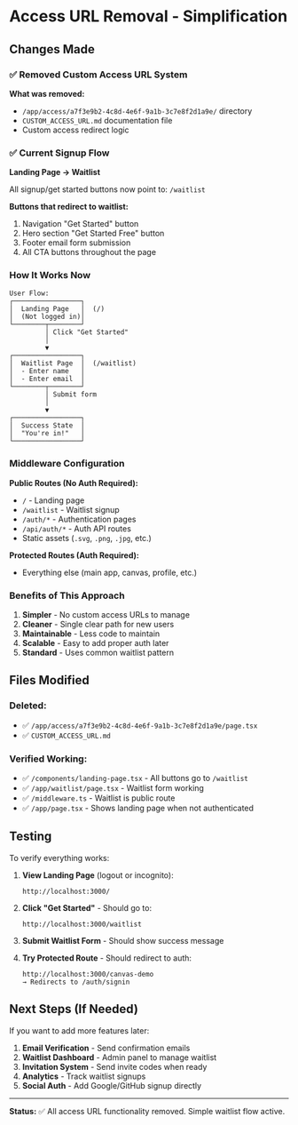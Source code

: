 # Access URL Removal - Simplification

## Changes Made

### ✅ Removed Custom Access URL System

**What was removed:**
- `/app/access/a7f3e9b2-4c8d-4e6f-9a1b-3c7e8f2d1a9e/` directory
- `CUSTOM_ACCESS_URL.md` documentation file
- Custom access redirect logic

### ✅ Current Signup Flow

**Landing Page → Waitlist**

All signup/get started buttons now point to: `/waitlist`

**Buttons that redirect to waitlist:**
1. Navigation "Get Started" button
2. Hero section "Get Started Free" button  
3. Footer email form submission
4. All CTA buttons throughout the page

### How It Works Now

```
User Flow:
┌─────────────────┐
│  Landing Page   │  (/)
│  (Not logged in)│
└────────┬────────┘
         │ Click "Get Started"
         │
         ▼
┌─────────────────┐
│  Waitlist Page  │  (/waitlist)
│  - Enter name   │
│  - Enter email  │
└────────┬────────┘
         │ Submit form
         │
         ▼
┌─────────────────┐
│  Success State  │
│  "You're in!"   │
└─────────────────┘
```

### Middleware Configuration

**Public Routes (No Auth Required):**
- `/` - Landing page
- `/waitlist` - Waitlist signup
- `/auth/*` - Authentication pages
- `/api/auth/*` - Auth API routes
- Static assets (`.svg`, `.png`, `.jpg`, etc.)

**Protected Routes (Auth Required):**
- Everything else (main app, canvas, profile, etc.)

### Benefits of This Approach

1. **Simpler** - No custom access URLs to manage
2. **Cleaner** - Single clear path for new users
3. **Maintainable** - Less code to maintain
4. **Scalable** - Easy to add proper auth later
5. **Standard** - Uses common waitlist pattern

## Files Modified

### Deleted:
- ✅ `/app/access/a7f3e9b2-4c8d-4e6f-9a1b-3c7e8f2d1a9e/page.tsx`
- ✅ `CUSTOM_ACCESS_URL.md`

### Verified Working:
- ✅ `/components/landing-page.tsx` - All buttons go to `/waitlist`
- ✅ `/app/waitlist/page.tsx` - Waitlist form working
- ✅ `/middleware.ts` - Waitlist is public route
- ✅ `/app/page.tsx` - Shows landing page when not authenticated

## Testing

To verify everything works:

1. **View Landing Page** (logout or incognito):
   ```
   http://localhost:3000/
   ```

2. **Click "Get Started"** - Should go to:
   ```
   http://localhost:3000/waitlist
   ```

3. **Submit Waitlist Form** - Should show success message

4. **Try Protected Route** - Should redirect to auth:
   ```
   http://localhost:3000/canvas-demo
   → Redirects to /auth/signin
   ```

## Next Steps (If Needed)

If you want to add more features later:

1. **Email Verification** - Send confirmation emails
2. **Waitlist Dashboard** - Admin panel to manage waitlist
3. **Invitation System** - Send invite codes when ready
4. **Analytics** - Track waitlist signups
5. **Social Auth** - Add Google/GitHub signup directly

---

**Status:** ✅ All access URL functionality removed. Simple waitlist flow active.

